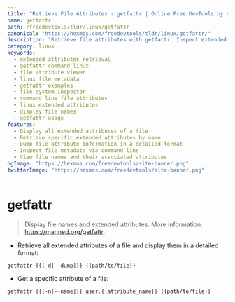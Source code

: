 ```yaml
---
title: "Retrieve File Attributes - getfattr | Online Free DevTools by Hexmos"
name: getfattr
path: /freedevtools/tldr/linux/getfattr
canonical: "https://hexmos.com/freedevtools/tldr/linux/getfattr/"
description: "Retrieve file attributes with getfattr. Inspect extended attributes, filenames, and file metadata efficiently. Free online tool, no registration required."
category: linux
keywords:
  - extended attributes retrieval
  - getfattr command linux
  - file attribute viewer
  - linux file metadata
  - getfattr examples
  - file system inspector
  - command line file attributes
  - linux extended attributes
  - display file names
  - getfattr usage
features:
  - Display all extended attributes of a file
  - Retrieve specific extended attributes by name
  - Dump file attribute information in a detailed format
  - Inspect file metadata via command line
  - View file names and their associated attributes
ogImage: "https://hexmos.com/freedevtools/site-banner.png"
twitterImage: "https://hexmos.com/freedevtools/site-banner.png"
---
```


# getfattr

> Display file names and extended attributes.
> More information: <https://manned.org/getfattr>.

- Retrieve all extended attributes of a file and display them in a detailed format:

`getfattr {{[-d|--dump]}} {{path/to/file}}`

- Get a specific attribute of a file:

`getfattr {{[-n|--name]}} user.{{attribute_name}} {{path/to/file}}`

